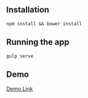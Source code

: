 ## Installation
`npm install && bower install`


## Running the app
`gulp serve`

## Demo
[Demo Link](https://nadflores.github.io/easebooking)

